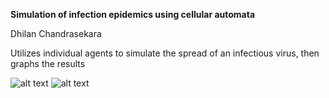 **Simulation of infection epidemics using cellular automata**

Dhilan Chandrasekara

Utilizes individual agents to simulate the spread of an infectious virus, then graphs the results

![alt text](https://ibb.co/wrVpHHg "Simulation Screen") ![alt text](https://ibb.co/pWQ2JbY "Graph Screen")
